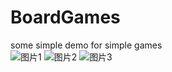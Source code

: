 # BoardGames
some simple demo for simple games  
![图片1](https://pansong291.github.io/Pictures/github/pansong291/BoardGames/Screenshot_2020-03-27-21-45-00-148_pansong291.boardgames.png)
![图片2](https://pansong291.github.io/Pictures/github/pansong291/BoardGames/Screenshot_2020-03-27-21-45-19-569_pansong291.boardgames.png)
![图片3](https://pansong291.github.io/Pictures/github/pansong291/BoardGames/Screenshot_2020-03-27-21-45-33-803_pansong291.boardgames.png)

